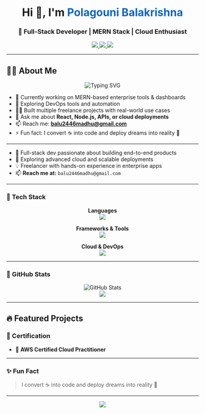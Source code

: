 
<h1 align="center">Hi 👋, I'm <span style="color:#0a66c2">Polagouni Balakrishna</span></h1>
<h3 align="center">🚀 Full-Stack Developer | MERN Stack | Cloud Enthusiast</h3>

<p align="center">
  <a href="https://github.com/JavaDeveloper24" target="_blank">
    <img src="https://img.shields.io/github/followers/JavaDeveloper24?label=Follow&style=social" />
  </a>
  <a href="https://linkedin.com/in/polagouni-balakrishna-04a4641a9" target="_blank">
    <img src="https://img.shields.io/badge/LinkedIn-Connect-blue?logo=linkedin&style=flat-square" />
  </a>
  <a href="mailto:balu2446madhu@gmail.com">
    <img src="https://img.shields.io/badge/Gmail-Mail Me-red?logo=gmail&style=flat-square" />
  </a>
</p>

---

## 🙋‍♂️ About Me

<div align="center">

<img src="https://readme-typing-svg.demolab.com?font=Fira+Code&weight=500&size=24&duration=4000&pause=1000&color=00F7FF&center=true&vCenter=true&multiline=true&width=800&height=100&lines=Full-stack+Developer+based+in+India.;Cloud+Enthusiast+%7C+API+Lover+%7C+Tech+Explorer;Let's+build+cool+things+together!+💻" alt="Typing SVG" />

</div>

- 🔭 Currently working on MERN-based enterprise tools & dashboards  
- 🌱 Exploring DevOps tools and automation  
- 👨‍💻 Built multiple freelance projects with real-world use cases  
- 💬 Ask me about **React, Node.js, APIs, or cloud deployments**  
- 📫 Reach me: **balu2446madhu@gmail.com**  
- ⚡ Fun fact: I convert ☕ into code and deploy dreams into reality 🚀  

---

- 🔭 Full-stack dev passionate about building end-to-end products
- 🌱 Exploring advanced cloud and scalable deployments
- 💡 Freelancer with hands-on experience in enterprise apps
- 📫 **Reach me at:** `balu2446madhu@gmail.com`

---

### 🚀 Tech Stack

<div align="center">

**Languages**  
<img src="https://skillicons.dev/icons?i=js,java,html,css,mysql,mongodb" />

**Frameworks & Tools**  
<img src="https://skillicons.dev/icons?i=react,nodejs,express,docker,git,postman" />

**Cloud & DevOps**  
<img src="https://skillicons.dev/icons?i=aws,azure,vercel,nginx" />

</div>

---

### 🧩 GitHub Stats

<p align="center">
  <img src="https://github-readme-stats.vercel.app/api?username=JavaDeveloper24&show_icons=true&theme=radical" alt="GitHub Stats" />
  <br />
  <img src="https://github-readme-stats.vercel.app/api/top-langs/?username=JavaDeveloper24&layout=compact&theme=radical" />
</p>

---

## 🔥 Featured Projects




### 📜 Certification

- 🏅 **AWS Certified Cloud Practitioner**

---

### ✨ Fun Fact
> I convert ☕ into code and deploy dreams into reality 🚀

---
<p align="center">
  <img src="https://capsule-render.vercel.app/api?type=waving&color=gradient&height=120&section=footer"/>
</p>
